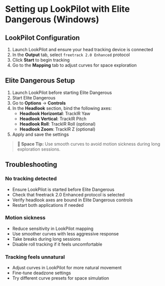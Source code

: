 # Setting up LookPilot with Elite Dangerous (Windows)

## LookPilot Configuration

1. Launch LookPilot and ensure your head tracking device is connected
2. In the **Output** tab, select `freetrack 2.0 Enhanced` protocol
3. Click **Start** to begin tracking
4. Go to the **Mapping** tab to adjust curves for space exploration

## Elite Dangerous Setup

1. Launch LookPilot before starting Elite Dangerous
2. Start Elite Dangerous
3. Go to **Options** → **Controls**
4. In the **Headlook** section, bind the following axes:
   - **Headlook Horizontal**: TrackIR Yaw
   - **Headlook Vertical**: TrackIR Pitch
   - **Headlook Roll**: TrackIR Roll (optional)
   - **Headlook Zoom**: TrackIR Z (optional)
5. Apply and save the settings

> **🚀 Space Tip:** Use smooth curves to avoid motion sickness during long exploration sessions.

## Troubleshooting

### No tracking detected
- Ensure LookPilot is started before Elite Dangerous
- Check that freetrack 2.0 Enhanced protocol is selected
- Verify headlook axes are bound in Elite Dangerous controls
- Restart both applications if needed

### Motion sickness
- Reduce sensitivity in LookPilot mapping
- Use smoother curves with less aggressive response
- Take breaks during long sessions
- Disable roll tracking if it feels uncomfortable

### Tracking feels unnatural
- Adjust curves in LookPilot for more natural movement
- Fine-tune deadzone settings
- Try different curve presets for space simulation 
